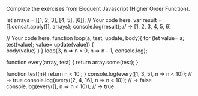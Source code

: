 Complete the exercises from Eloquent Javascript (Higher Order Function).

let arrays = [[1, 2, 3], [4, 5], [6]];
// Your code here.
var result = [].concat.apply([], arrays);
console.log(result);
// → [1, 2, 3, 4, 5, 6]



// Your code here.
function loop(a, test, update, body){
  for (let value= a; test(value); value= update(value)) {  
  	body(value)
}
}
loop(3, n => n > 0, n => n - 1, console.log);



function every(array, test) {
 return array.some(test);
}

function test(n){
return n < 10 ;
}
console.log(every([1, 3, 5], n => n < 10));
// → true
console.log(every([2, 4, 16], n => n < 10));
// → false
console.log(every([], n => n < 10));
// → true
